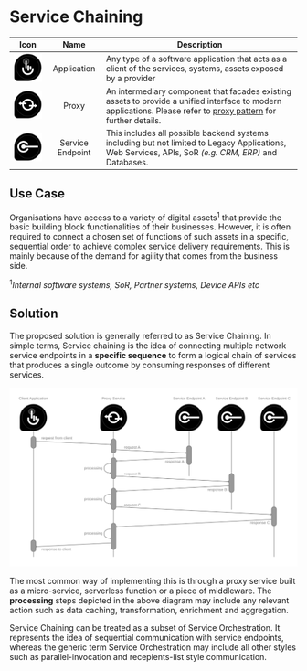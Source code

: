# Service Chaining


|Icon   |Name    |Description
|-------|:------:|----|
|<img src="../icons/application.svg" alt="application icon" width="110"/>|Application| Any type of a software application that acts as a client of the services, systems, assets exposed by a provider|
|<img src="../icons/proxy.svg" alt="proxy icon" width="110"/>|Proxy| An intermediary component that facades  existing assets to provide a unified interface to modern applications. Please refer to [proxy pattern](./proxy.md) for further details.|
|<img src="../icons/service-endpoint.svg" alt="service endpoint icon" width="110"/>|Service Endpoint| This includes all possible backend systems including but not limited to Legacy Applications, Web Services, APIs, SoR *(e.g. CRM, ERP)* and Databases.|

## Use Case
Organisations have access to a variety of digital assets<sup>1</sup> that provide the basic building block functionalities of their businesses. However, it is often required to connect a chosen set of functions of such assets in a specific, sequential order to achieve complex service delivery requirements. This is mainly because of the demand for agility that comes from the business side.

<sup>1</sup>_Internal software systems, SoR,  Partner systems, Device APIs etc_

## Solution
The proposed solution is generally referred to as Service Chaining. In simple terms, Service chaining is the idea of connecting multiple network service endpoints in a **specific sequence** to form a logical chain of services that produces a single outcome by consuming responses of different services.

<img src="./images/service-chaining.svg" alt="service chaining image" width="1000px"/>

The most common way of implementing this is through a proxy service built as a micro-service, serverless function or a piece of middleware. The **processing** steps depicted in the above diagram may include any relevant action such as data caching, transformation, enrichment and aggregation.

Service Chaining can be treated as a subset of Service Orchestration. It represents the idea of sequential communication with service endpoints, whereas the generic term Service Orchestration may include all other styles such as parallel-invocation and recepients-list style communication.
